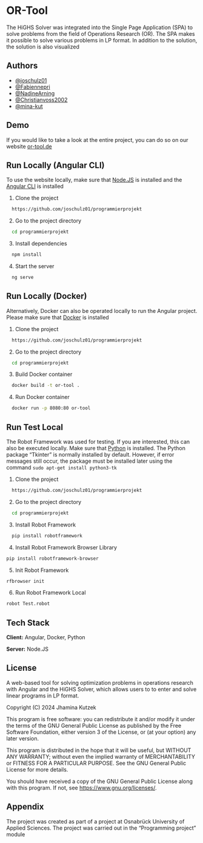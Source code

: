 
# OR-Tool

The HiGHS Solver was integrated into the Single Page Application (SPA) to solve problems from the field of Operations Research (OR). The SPA makes it possible to solve various problems in LP format. In addition to the solution, the solution is also visualized


## Authors

- [@joschulz01](https://github.com/joschulz01)
- [@Fabiennepri](https://github.com/Fabiennepri)
- [@NadineArning](https://github.com/NadineArning)
- [@Christianvoss2002](https://github.com/Christianvoss2002)
- [@mina-kut](https://github.com/mina-kut)

## Demo

If you would like to take a look at the entire project, you can do so on our website [or-tool.de](https://or-tool.de)

## Run Locally (Angular CLI)
To use the website locally, make sure that [Node.JS](https://nodejs.org/en) is installed and the [Angular CLI](https://www.npmjs.com/package/@angular/cli) is installed

1. Clone the project

```bash
  https://github.com/joschulz01/programmierprojekt
```

2. Go to the project directory

```bash
  cd programmierprojekt
```

3. Install dependencies

```bash
  npm install
```

4. Start the server

```bash
  ng serve
```

## Run Locally (Docker)
Alternatively, Docker can also be operated locally to run the Angular project. Please make sure that [Docker](https://www.docker.com/) is installed

1. Clone the project
```bash
  https://github.com/joschulz01/programmierprojekt
```

2. Go to the project directory

```bash
  cd programmierprojekt
```

3. Build Docker container

```bash
  docker build -t or-tool .
```

4. Run Docker container

```bash
  docker run -p 8080:80 or-tool
```
## Run Test Local

The Robot Framework was used for testing. If you are interested, this can also be executed locally. Make sure that [Python](https://www.python.org/) is installed. The Python package “Tkinter” is normally installed by default. However, if error messages still occur, the package must be installed later using the command ```sudo apt-get install python3-tk```

1. Clone the project

```bash
  https://github.com/joschulz01/programmierprojekt
```

2. Go to the project directory

```bash
  cd programmierprojekt
```

3. Install Robot Framework

```bash
  pip install robotframework
```

4. Install Robot Framework Browser Library
```bash
pip install robotframework-browser
```

5. Init Robot Framework
```bash
rfbrowser init
```

6. Run Robot Framework Local
```bash
robot Test.robot
```

## Tech Stack

**Client:** Angular, Docker, Python

**Server:** Node.JS


## License

A web-based tool for solving optimization problems in operations research with Angular and the HiGHS Solver, which allows users to
to enter and solve linear programs in LP format. 

Copyright (C) 2024 Jhamina Kutzek

This program is free software: you can redistribute it and/or modify
it under the terms of the GNU General Public License as published by
the Free Software Foundation, either version 3 of the License, or
(at your option) any later version.

This program is distributed in the hope that it will be useful,
but WITHOUT ANY WARRANTY; without even the implied warranty of
MERCHANTABILITY or FITNESS FOR A PARTICULAR PURPOSE.  See the
GNU General Public License for more details.

You should have received a copy of the GNU General Public License
along with this program.  If not, see <https://www.gnu.org/licenses/>.


## Appendix

The project was created as part of a project at Osnabrück University of Applied Sciences. The project was carried out in the “Programming project” module

